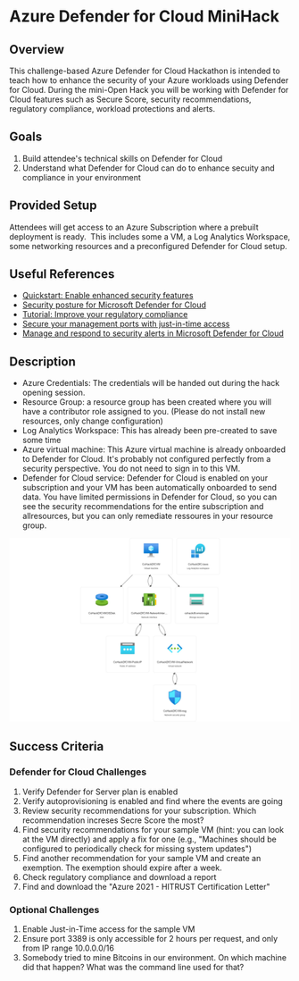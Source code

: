 # Azure Defender for Cloud MiniHack

## Overview

This challenge-based Azure Defender for Cloud Hackathon is intended to teach how to enhance the security of your Azure workloads using Defender for Cloud.
During the mini-Open Hack you will be working with Defender for Cloud features such as Secure Score, security recommendations, regulatory compliance, workload protections and alerts.

## Goals

1. Build attendee's technical skills on Defender for Cloud
2. Understand what Defender for Cloud can do to enhance secuity and compliance in your environment

## Provided Setup

Attendees will get access to an Azure Subscription where a prebuilt deployment is ready.  This includes some a VM, a Log Analytics Workspace, some networking resources and a preconfigured Defender for Cloud setup.

## Useful References

- [Quickstart: Enable enhanced security features](https://learn.microsoft.com/en-us/azure/defender-for-cloud/enable-enhanced-security)
- [Security posture for Microsoft Defender for Cloud](https://learn.microsoft.com/en-us/azure/defender-for-cloud/secure-score-security-controls)
- [Tutorial: Improve your regulatory compliance](https://learn.microsoft.com/en-us/azure/defender-for-cloud/regulatory-compliance-dashboard)
- [Secure your management ports with just-in-time access](https://learn.microsoft.com/en-us/azure/defender-for-cloud/just-in-time-access-usage)
- [Manage and respond to security alerts in Microsoft Defender for Cloud](https://learn.microsoft.com/en-us/azure/defender-for-cloud/managing-and-responding-alerts#respond-to-security-alerts)

## Description

- Azure Credentials: The credentials will be handed out during the hack opening session.
- Resource Group: a resource group has been created where you will have a contributor role assigned to you. (Please do not install new resources, only change configuration)
- Log Analytics Workspace: This has already been pre-created to save some time
- Azure virtual machine: This Azure virtual machine is already onboarded to Defender for Cloud. It's probably not configured perfectly from a security perspective. You do not need to sign in to this VM.
- Defender for Cloud service: Defender for Cloud is enabled on your subscription and your VM has been automatically onboarded to send data. You have limited permissions in Defender for Cloud, so you can see the security recommendations for the entire subscription and allresources, but you can only remediate ressoures in your resource group. 

![architecture](./images/CoHackDfC.jpg)

## Success Criteria

### Defender for Cloud Challenges

1. Verify Defender for Server plan is enabled
2. Verify autoprovisioning is enabled and find where the events are going
3. Review security recommendations for your subscription. Which recommendation increses Secre Score the most?
4. Find security recommendations for your sample VM (hint: you can look at the VM directly) and apply a fix for one (e.g., "Machines should be configured to periodically check for missing system updates")
5. Find another recommendation for your sample VM and create an exemption. The exemption should expire after a week.
6. Check regulatory compliance and download a report
7. Find and download the "Azure 2021 - HITRUST Certification Letter"

### Optional Challenges

1. Enable Just-in-Time access for the sample VM
2. Ensure port 3389 is only accessible for 2 hours per request, and only from IP range 10.0.0.0/16
3. Somebody tried to mine Bitcoins in our environment. On which machine did that happen? What was the command line used for that?